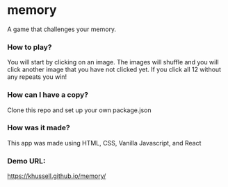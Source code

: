 # memory
A game that challenges your memory.

### How to play?
You will start by clicking on an image. The images will shuffle and you will click another image that you have not clicked yet. If you click all 12 without any repeats you win!

### How can I have a copy?
Clone this repo and set up your own package.json

### How was it made?
This app was made using HTML, CSS, Vanilla Javascript, and React

### Demo URL:

https://khussell.github.io/memory/



